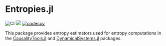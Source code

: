 # Entropies.jl

![CI](https://github.com/juliadynamics/Entropies.jl/workflows/CI/badge.svg)
[![](https://img.shields.io/badge/docs-dev-blue.svg)](https://juliadynamics.github.io/Entropies.jl/dev/)
[![codecov](https://codecov.io/gh/juliadynamics/Entropies.jl/branch/master/graph/badge.svg?token=6XlPGg5nRG)](undefined)

This package provides entropy estimators used for entropy computations in the [CausalityTools.jl](https://github.com/JuliaDynamics/CausalityTools.jl) and [DynamicalSystems.jl](https://github.com/JuliaDynamics/DynamicalSystems.jl) packages.

